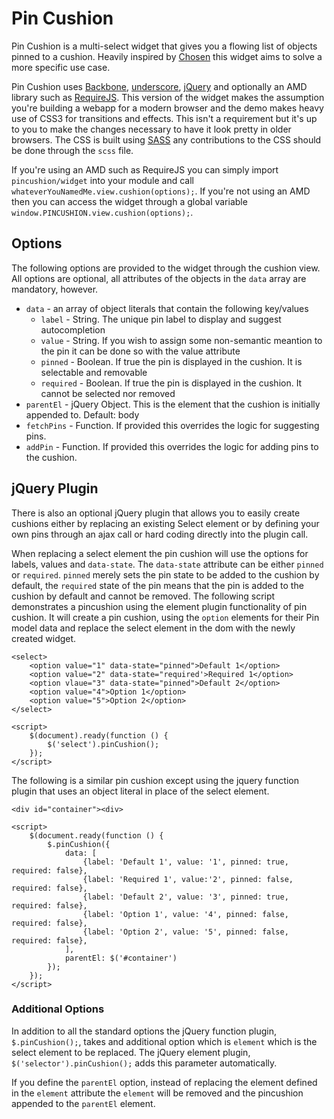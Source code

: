 # Pin Cushion #

Pin Cushion is a multi-select widget that gives you a flowing list of objects pinned to a cushion. Heavily inspired by [Chosen](http://harvesthq.github.com/chosen/) this widget aims to solve a more specific use case.

Pin Cushion uses [Backbone](http://documentcloud.github.com/backbone), [underscore](http://documentcloud.github.com/underscore/), [jQuery](http://jquery.com/) and optionally an AMD library such as [RequireJS](http://requirejs.org/). This version of the widget makes the assumption you're building a webapp for a modern browser and the demo makes heavy use of CSS3 for transitions and effects. This isn't a requirement but it's up to you to make the changes necessary to have it look pretty in older browsers. The CSS is built using [SASS](http://sass-lang.com/) any contributions to the CSS should be done through the `scss` file.

If you're using an AMD such as RequireJS you can simply import `pincushion/widget` into your module and call `whateverYouNamedMe.view.cushion(options);`. If you're not using an AMD then you can access the widget through a global variable `window.PINCUSHION.view.cushion(options);`.

## Options ##

The following options are provided to the widget through the cushion view. All options are optional, all attributes of the objects in the `data` array are mandatory, however.

* `data` - an array of object literals that contain the following key/values
    - `label` - String. The unique pin label to display and suggest autocompletion
    - `value` - String. If you wish to assign some non-semantic meantion to the pin it can be done so with the value attribute
    - `pinned` - Boolean. If true the pin is displayed in the cushion. It is selectable and removable
    - `required` - Boolean. If true the pin is displayed in the cushion. It cannot be selected nor removed
* `parentEl` - jQuery Object. This is the element that the cushion is initially appended to. Default: body
* `fetchPins` -  Function. If provided this overrides the logic for suggesting pins.
* `addPin` - Function. If provided this overrides the logic for adding pins to the cushion.


## jQuery Plugin ##

There is also an optional jQuery plugin that allows you to easily create cushions either by replacing an existing Select element or by defining your own pins through an ajax call or hard coding directly into the plugin call.

When replacing a select element the pin cushion will use the options for labels, values and `data-state`. The `data-state` attribute can be either `pinned` or `required`. `pinned` merely sets the pin state to be added to the cushion by default, the `required` state of the pin means that the pin is added to the cushion by default and cannot be removed. The following script demonstrates a pincushion using the element plugin functionality of pin cushion. It will create a pin cushion, using the `option` elements for their Pin model data and replace the select element in the dom with the newly created widget.

    <select>
        <option value="1" data-state="pinned">Default 1</option>
        <option value="2" data-state="required'>Required 1</option>
        <option vlaue="3" data-state="pinned">Default 2</option>
        <option value="4">Option 1</option>
        <option value="5">Option 2</option>
    </select>
    
    <script>
        $(document).ready(function () {
            $('select').pinCushion();
        });
    </script>

The following is a similar pin cushion except using the jquery function plugin that uses an object literal in place of the select element.

    <div id="container"><div>

    <script>
        $(document.ready(function () {
            $.pinCushion({
                data: [
                    {label: 'Default 1', value: '1', pinned: true, required: false},
                    {label: 'Required 1', value:'2', pinned: false, required: false},
                    {label: 'Default 2', value: '3', pinned: true, required: false},
                    {label: 'Option 1', value: '4', pinned: false, required: false},
                    {label: 'Option 2', value: '5', pinned: false, required: false},
                ],
                parentEl: $('#container')
            });
        });
    </script>

### Additional Options ###

In addition to all the standard options the jQuery function plugin, `$.pinCushion();`, takes and additional option which is `element` which is the select element to be replaced. The jQuery element plugin, `$('selector').pinCushion();` adds this parameter automatically. 

If you define the `parentEl` option, instead of replacing the element defined in the `element` attribute the `element` will be removed and the pincushion appended to the `parentEl` element.
